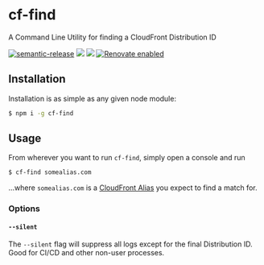 # cf-find

A Command Line Utility for finding a CloudFront Distribution ID

[![semantic-release](https://img.shields.io/badge/%20%20%F0%9F%93%A6%F0%9F%9A%80-semantic--release-e10079.svg)](https://github.com/semantic-release/semantic-release)
![](https://github.com/JordanForeman/cf-find/workflows/Semantic%20Release/badge.svg)
![](https://github.com/JordanForeman/cf-find/workflows/PR%20Verify/badge.svg)
[![Renovate enabled](https://img.shields.io/badge/renovate-enabled-brightgreen.svg)](https://renovatebot.com/)

## Installation

Installation is as simple as any given node module: 

```bash
$ npm i -g cf-find
```

## Usage

From wherever you want to run `cf-find`, simply open a console and run

```bash
$ cf-find somealias.com
```

...where `somealias.com` is a [CloudFront Alias](https://docs.aws.amazon.com/cloudfront/latest/APIReference/API_Aliases.html) you expect to find a match for.

### Options

#### `--silent`

The `--silent` flag will suppress all logs except for the final Distribution ID. Good for CI/CD and other non-user processes.
